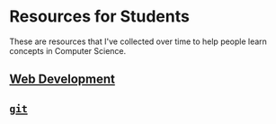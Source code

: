# Resources for Students
These are resources that I've collected over time to help people learn concepts in Computer Science.

## [Web Development](webdev.md)

## [`git`](git.md)
